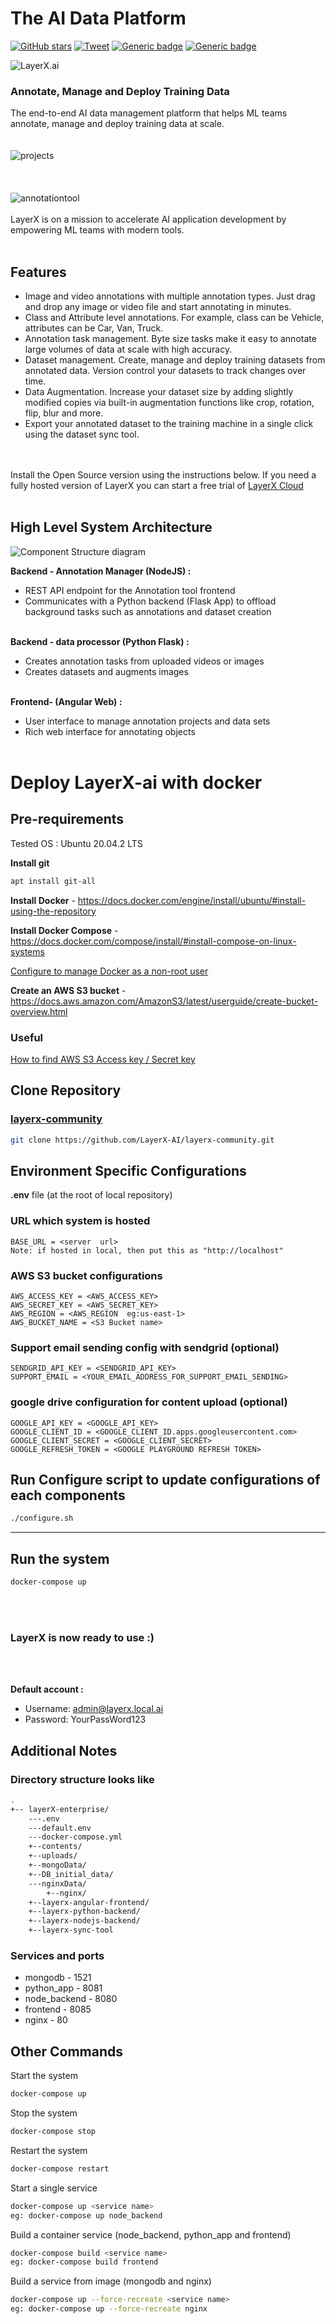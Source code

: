 # The AI Data Platform

[![GitHub stars](https://img.shields.io/github/stars/LayerX-AI/layerx-community?style=social)](https://github.com/LayerX-AI/layerx-community/stargazers)
[![Tweet](https://img.shields.io/twitter/url/http/shields.io.svg?style=social)](https://twitter.com/layerxai?text=Get%20over%20170%20free%20design%20blocks%20based%20on%20Bootstrap%204&url=https://froala.com/design-blocks&via=froala&hashtags=bootstrap,design,templates,blocks,developers)
[![Generic badge](https://img.shields.io/badge/python-3.8.10-blue.svg)](https://www.python.org/downloads/release/python-3810/)
[![Generic badge](https://img.shields.io/badge/license-MIT&ELv2-<COLOR>.svg)](https://github.com/LayerX-AI/layerx-community/blob/master/LICENSE)



![LayerX.ai](images/Layerx_logo_purple.svg)
### Annotate, Manage and Deploy Training Data  
The end-to-end AI data management platform that helps ML teams annotate, manage and deploy training data at scale.  
<br/><br/>
![projects](images/Layerx_projects.png?raw=true)
<br/><br/>
<br/><br/>
![annotationtool](images/Layerx_tool.png?raw=true)
<br/><br/>
LayerX is on a mission to accelerate AI application development by empowering ML teams with modern tools.
<br/><br/>
## Features
* Image and video annotations with multiple annotation types.  Just drag and drop any image or video file and start annotating in minutes.
* Class and Attribute level annotations. For example, class can be Vehicle, attributes can be Car, Van, Truck.
* Annotation task management. Byte size tasks make it easy to annotate large volumes of data at scale with high accuracy.
* Dataset management. Create, manage and deploy training datasets from annotated data. Version control your datasets to track changes over time.
* Data Augmentation. Increase your dataset size by adding slightly modified copies via built-in augmentation functions like crop, rotation, flip, blur and more.
* Export your annotated dataset to the training machine in a single click using the dataset sync tool.

<br/><br/>
Install the Open Source version using the instructions below. If you need a fully hosted version of LayerX you can start a free trial of [LayerX Cloud](https://layerx.ai)
<br/><br/>
## High Level System Architecture

![Component Structure diagram](images/Layerx_components.png?raw=true  "Component Structure")

**Backend - Annotation Manager (NodeJS) :**
* REST API endpoint for the Annotation tool frontend
* Communicates with a Python backend (Flask App) to offload background tasks such as annotations and dataset creation
<br/><br/>

**Backend - data processor (Python Flask) :**
* Creates annotation tasks from uploaded videos or images
* Creates datasets and augments images
<br/><br/>

**Frontend- (Angular Web) :**
* User interface to manage annotation projects and data sets
* Rich web interface for annotating objects
<br/><br/>

# Deploy LayerX-ai with docker

## Pre-requirements

Tested OS : Ubuntu 20.04.2 LTS

**Install git**
```bash
apt install git-all
```

**Install Docker** - <https://docs.docker.com/engine/install/ubuntu/#install-using-the-repository>

**Install Docker Compose** - <https://docs.docker.com/compose/install/#install-compose-on-linux-systems>

[Configure to manage Docker as a non-root user](https://docs.docker.com/engine/install/linux-postinstall/)

**Create an AWS S3 bucket** - <https://docs.aws.amazon.com/AmazonS3/latest/userguide/create-bucket-overview.html>

### Useful
[How to find AWS S3 Access key / Secret key](https://docs.aws.amazon.com/powershell/latest/userguide/pstools-appendix-sign-up.html)


## Clone Repository
### [layerx-community](https://github.com/LayerX-AI/layerx-community)
```bash
git clone https://github.com/LayerX-AI/layerx-community.git
```


## Environment Specific Configurations
**.env** file (at the root of local repository)


### URL which system is hosted
```
BASE_URL = <server  url>
Note: if hosted in local, then put this as "http://localhost"
```

### AWS S3 bucket configurations
```
AWS_ACCESS_KEY = <AWS_ACCESS_KEY>
AWS_SECRET_KEY = <AWS_SECRET_KEY>
AWS_REGION = <AWS_REGION  eg:us-east-1>
AWS_BUCKET_NAME = <S3 Bucket name>
```

### Support email sending config with sendgrid (optional)
```
SENDGRID_API_KEY = <SENDGRID_API_KEY>
SUPPORT_EMAIL = <YOUR_EMAIL_ADDRESS_FOR_SUPPORT_EMAIL_SENDING>
```

### google drive configuration for content upload (optional)
```
GOOGLE_API_KEY = <GOOGLE_API_KEY>
GOOGLE_CLIENT_ID = <GOOGLE_CLIENT_ID.apps.googleusercontent.com>
GOOGLE_CLIENT_SECRET = <GOOGLE_CLIENT_SECRET>
GOOGLE_REFRESH_TOKEN = <GOOGLE PLAYGROUND REFRESH TOKEN>
```

## Run Configure script to update configurations of each components
```bash
./configure.sh
```
---

## Run the system
```bash
docker-compose up
```

<br/><br/>
### LayerX is now ready to use :)
<br/><br/>

**Default account :**
* Username: admin@layerx.local.ai
* Password: YourPassWord123

## Additional Notes

### Directory structure looks like
```bash
.
+-- layerX-enterprise/
	---.env
	---default.env
	---docker-compose.yml
	+--contents/
	+--uploads/
	+--mongoData/
	+--DB_initial_data/
	---nginxData/
		+--nginx/
	+--layerx-angular-frontend/
	+--layerx-python-backend/
	+--layerx-nodejs-backend/
	+--layerx-sync-tool
```

### Services and ports
* mongodb - 1521
* python_app - 8081
* node_backend - 8080
* frontend - 8085
* nginx - 80

## Other Commands
Start the system
```bash
docker-compose up
```
Stop the system
```bash
docker-compose stop
```
Restart the system
```bash
docker-compose restart
```
Start a single service
```bash
docker-compose up <service name>
eg: docker-compose up node_backend
```
Build a container service (node_backend, python_app and frontend)
```bash
docker-compose build <service name>
eg: docker-compose build frontend
```
Build a service from image (mongodb and nginx)
```bash
docker-compose up --force-recreate <service name>
eg: docker-compose up --force-recreate nginx
```


